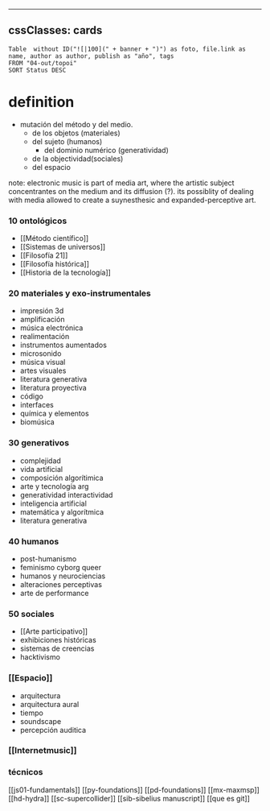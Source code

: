 
---
cssClasses: cards
--- 


```dataview
Table  without ID("![|100](" + banner + ")") as foto, file.link as name, author as author, publish as "año", tags
FROM "04-out/topoi"
SORT Status DESC
```


# definition

- mutación del método y del medio.
	- de los objetos (materiales)
	- del sujeto (humanos)
		- del dominio numérico (generatividad)
	- de la objectividad(sociales)
	- del espacio

note: electronic music is part of media art, where the artistic subject concentrantes on the medium and its diffusion (?).  its possiblity of dealing with media allowed to create a suynesthesic and expanded-perceptive art.


### 10 ontológicos
 
  - [[Método científico]]
 - [[Sistemas de universos]]
- [[Filosofía 21]]
- [[Filosofía histórica]]
- [[Historia de la tecnología]]

### 20 materiales y exo-instrumentales
- impresión 3d
- amplificación
- música electrónica
- realimentación
- instrumentos aumentados
- microsonido
- música visual
- artes visuales
- literatura generativa
- literatura proyectiva
- código
- interfaces
- química y elementos
- biomúsica

###  30 generativos
  - complejidad 
  - vida artificial 
  - composición algorítimica 
  - arte y tecnología arg
  - generatividad interactividad 
  - inteligencia artificial 
  - matemática y  algorítmica 
  - literatura generativa
  
### 40 humanos
 -  post-humanismo 
  - feminismo cyborg queer 
 -  humanos y neurociencias 
  - alteraciones perceptivas 
-  arte de performance

###  50 sociales
  - [[Arte participativo]]
  - exhibiciones históricas  
  - sistemas de creencias
  - hacktivismo 

### [[Espacio]]
- arquitectura 
 - arquitectura aural 
-  tiempo 
-  soundscape 
- percepción auditica 

###  [[Internetmusic]]	  

### técnicos
[[js01-fundamentals]]
[[py-foundations]]
[[pd-foundations]]
[[mx-maxmsp]]
[[hd-hydra]]
[[sc-supercollider]]
[[sib-sibelius manuscript]]
[[que es git]]
